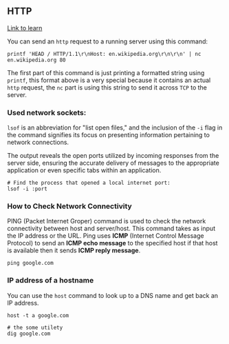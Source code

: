 ## HTTP

[Link to learn](https://learn.udacity.com/courses/ud256/lessons/a361ca1c-aa14-4d98-8f15-1d0f50c1afb1/concepts/88a49899-7095-447a-9079-93fd51432997)

You can send an `http` request to a running server using this command:

```shell
printf 'HEAD / HTTP/1.1\r\nHost: en.wikipedia.org\r\n\r\n' | nc en.wikipedia.org 80
```

The first part of this command is just printing a formatted string using `printf`, this format above is a very special because it contains an actual `http` request, the `nc` part is using this string to send it across `TCP` to the server. 

### Used network sockets:

`lsof` is an abbreviation for "list open files," and the inclusion of the `-i` flag in the command signifies its focus on presenting information pertaining to network connections. 

The output reveals the open ports utilized by incoming responses from the server side, ensuring the accurate delivery of messages to the appropriate application or even specific tabs within an application.

```shell
# Find the process that opened a local internet port:
lsof -i :port
```

### How to Check Network Connectivity

PING (Packet Internet Groper) command is used to check the network connectivity between host and server/host. This command takes as input the IP address or the URL.
Ping uses **ICMP** (Internet Control Message Protocol) to send an **ICMP echo message** to the specified host if that host is available then it sends **ICMP reply message**.

```shell
ping google.com
```

### IP address of a hostname

You can use the `host` command to look up to a DNS name and get back an IP address.

```shell
host -t a google.com

# the some utilety
dig google.com
```

